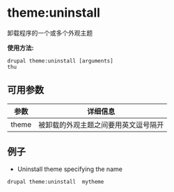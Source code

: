 # theme:uninstall
卸载程序的一个或多个外观主题

**使用方法:**
```
drupal theme:uninstall [arguments]
thu
```

## 可用参数
参数 | 详细信息
---------|-------------
theme | 被卸载的外观主题之间要用英文逗号隔开

## 例子
* Uninstall theme specifying the name
```
drupal theme:uninstall  mytheme
```
